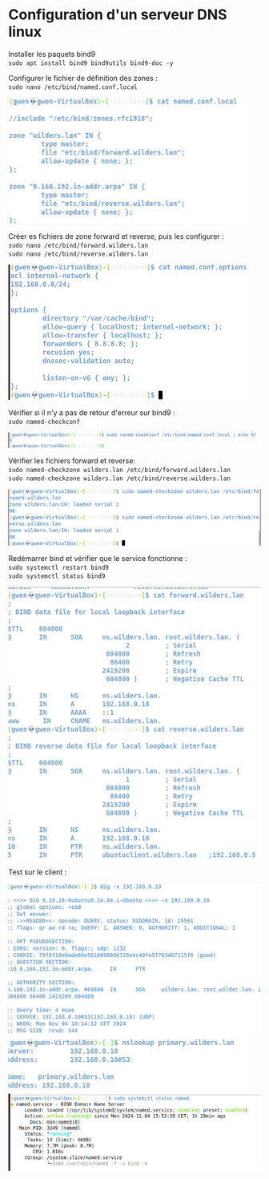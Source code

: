 # Configuration d'un serveur DNS linux 

Installer les paquets bind9  
`sudo apt install bind9 bind9utils bind9-doc -y`  

Configurer le fichier de définition des zones :  
`sudo nano /etc/bind/named.conf.local`  

![zone](./DNSCONF3.png)  

Créer es fichiers de zone forward et reverse, puis les configurer :   
`sudo nano /etc/bind/forward.wilders.lan`  
`sudo nano /etc/bind/reverse.wilders.lan`  

![zones2](./DNSCONF2.png)  


Vérifier si il n'y a pas de retour d'erreur sur bind9 :  
`sudo named-checkconf`  

![test](./DNSecho0.png)  

Vérifier les fichiers forward et reverse:  
`sudo named-checkzone wilders.lan /etc/bind/forward.wilders.lan`  
`sudo named-checkzone wilders.lan /etc/bind/reverse.wilders.lan`  

![test](./DNScheckzone.png)  

Redémarrer bind et vérifier que le service fonctionne :  
`sudo systemctl restart bind9`  
`sudo systemctl status bind9`  

![Status](./DNSCONF.png)    

Test sur le client :  

![Test1](./DNS3.png)  
![Test2](./DNS4.png)  
![Test3](./DNS6.png)  


